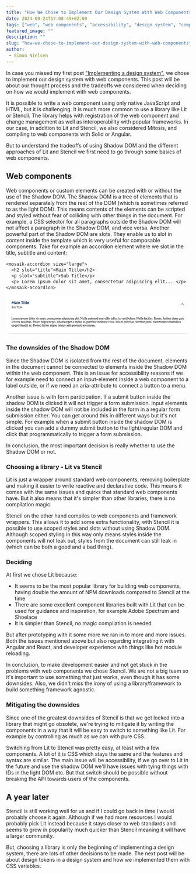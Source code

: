 ```yaml
---
title: "How We Chose to Implement Our Design System With Web Components"
date: 2024-09-24T17:08:49+02:00
tags: ["web", "web components", "accessibility", "design system", "component library", "CSS", "Shadow DOM", "Lit", "Stencil"]
featured_image: ""
description: ""
slug: "how-we-chose-to-implement-our-design-system-with-web-components"
author:
 - Simon Nielsen
---
```


In case you missed my first post ["Implementing a design system"](/posts/implementing-a-design-system-choosing-a-way-forward), we chose to implement our design system with web components. This post will be about our thought process and the tradeoffs we considered when deciding on how we would implement with web components.

It is possible to write a web component using only native JavaScript and HTML, but it is challenging. It is much more common to use a library like Lit or Stencil. The library helps with registration of the web component and change management as well as interoperability with popular frameworks.
In our case, in addition to Lit and Stencil, we also considered Mitosis, and compiling to web components with Solid or Angular.

But to understand the tradeoffs of using Shadow DOM and the different approaches of Lit and Stencil we first need to go through some basics of web components.

## Web components

Web components or custom elements can be created with or without the use of the Shadow DOM. The Shadow DOM is a tree of elements that is rendered separately from the rest of the DOM (which is sometimes referred to as the light DOM). This means contents of the elements can be scripted and styled without fear of colliding with other things in the document. For example, a CSS selector for all paragraphs outside the Shadow DOM will not affect a paragraph in the Shadow DOM, and vice versa.
Another powerful part of the Shadow DOM are slots. They enable us to slot in content inside the template which is very useful for composable components. Take for example an accordion element where we slot in the title, subtitle and content:

```
<mosaik-accordion size="large">
  <h2 slot="title">Main Title</h2>
  <p slot="subtitle">Sub Title</p>
  <p> Lorem ipsum dolor sit amet, consectetur adipiscing elit... </p>
</mosaik-accordion>
```
![Accordion component](/design-system/accordion-component.png)

### The downsides of the Shadow DOM
Since the Shadow DOM is isolated from the rest of the document, elements in the document cannot be connected to elements inside the Shadow DOM within the web component. This is an issue for accessibility reasons if we for example need to connect an input-element inside a web component to a label outside, or if we need an aria-attribute to connect a button to a menu.

Another issue is with form participation. If a submit button inside the shadow DOM is clicked it will not trigger a form submission. Input elements inside the shadow DOM will not be included in the form in a regular form submission either. You can get around this in different ways but it's not simple. For example when a submit button inside the shadow DOM is clicked you can add a dummy submit button to the light/regular DOM and click that programmatically to trigger a form submission.

In conclusion, the most important decision is really whether to use the Shadow DOM or not.
### Choosing a library - Lit vs Stencil
Lit is just a wrapper around standard web components, removing boilerplate and making it easier to write reactive and declarative code. This means it comes with the same issues and quirks that standard web components have. But it also means that it's simpler than other libraries, there is no compilation magic.

Stencil on the other hand compiles to web components and framework wrappers. This allows it to add some extra functionality, with Stencil it is possible to use scoped styles and slots without using Shadow DOM. Although scoped styling in this way only means styles inside the components will not leak out, styles from the document can still leak in (which can be both a good and a bad thing).
### Deciding
At first we chose Lit because:
- It seems to be the most popular library for building web components, having double the amount of NPM downloads compared to Stencil at the time
- There are some excellent component libraries built with Lit that can be used for guidance and inspiration, for example Adobe Spectrum and Shoelace
- It is simpler than Stencil, no magic compilation is needed

But after prototyping with it some more we ran in to more and more issues. Both the issues mentioned above but also regarding integrating it with Angular and React, and developer experience with things like hot module reloading.

In conclusion, to make development easier and not get stuck in the problems with web components we chose Stencil. We are not a big team so it's important to use something that just works, even though it has some downsides. Also, we didn't miss the irony of using a library/framework to build something framework agnostic.
### Mitigating the downsides
Since one of the greatest downsides of Stencil is that we get locked into a library that might go obsolete, we're trying to mitigate it by writing the components in a way that it will be easy to switch to something like Lit. For example by controlling as much as we can with pure CSS.

Switching from Lit to Stencil was pretty easy, at least with a few components. A lot of it is CSS which stays the same and the features and syntax are similar.
The main issue will be accessibility, if we go over to Lit in the future and use the shadow DOM we'll have issues with tying things with IDs in the light DOM etc. But that switch should be possible without breaking the API towards users of the components.

## A year later
Stencil is still working well for us and if I could go back in time I would probably choose it again. Although if we had more resources I would probably pick Lit instead because it stays closer to web standards and seems to grow in popularity much quicker than Stencil meaning it will have a larger community.

But, choosing a library is only the beginning of implementing a design system, there are lots of other decisions to be made. The next post will be about design tokens in a design system and how we implemented them with CSS variables.